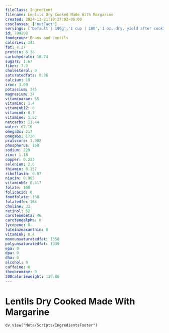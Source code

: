 ```yaml
---
fileClass: Ingredient
filename: Lentils Dry Cooked Made With Margarine
created: 2024-12-21T19:27:02-06:00
cssclasses: ['nutFact']
servings: ['Default | 100g','1 cup | 180','1 oz, dry, yield after cooking | 70']
id: 784288
foodgroup: Beans and Lentils
calories: 143
fat: 4.37
protein: 8.38
carbohydrate: 18.74
sugars: 1.67
fiber: 7.3
cholesterol: 0
saturatedfats: 0.86
calcium: 19
iron: 3.09
potassium: 345
magnesium: 34
vitaminarae: 55
vitaminc: 1.4
vitaminb12: 0
vitamind: 0.3
vitamine: 1.52
netcarbs: 11.44
water: 67.16
omega3s: 217
omega6s: 1720
pralscore: 1.902
phosphorus: 168
sodium: 229
zinc: 1.18
copper: 0.233
selenium: 2.6
thiamin: 0.157
riboflavin: 0.07
niacin: 0.985
vitaminb6: 0.417
folate: 168
folicacid: 0
foodfolate: 168
folatedfe: 168
choline: 31
retinol: 52
carotenebeta: 46
carotenealpha: 0
lycopene: 0
luteinzeaxanthin: 0
vitamink: 8.4
monounsaturatedfat: 1358
polyunsaturatedfat: 1939
epa: 0
dpa: 0
dha: 0
alcohol: 0
caffeine: 0
theobromine: 0
200calorieweight: 139.86
---
```


# Lentils Dry Cooked Made With Margarine

```dataviewjs
dv.view("Meta/Scripts/IngredientsFooter")
```